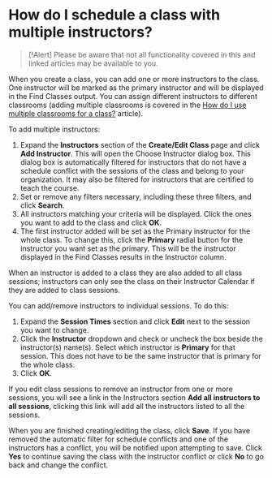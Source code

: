 # How do I schedule a class with multiple instructors?

> [!Alert] Please be aware that not all functionality covered in this and linked articles may be available to you.

When you create a class, you can add one or more instructors to the class. One instructor will be marked as the primary instructor and will be displayed in the Find Classes output. You can assign different instructors to different classrooms (adding multiple classrooms is covered in the [How do I use multiple classrooms for a class?](../classrooms-equipment/use-multiple-classrooms-for-class.md) article).

To add multiple instructors:
1. Expand the **Instructors** section of the **Create/Edit Class** page and click **Add Instructor**. This will open the Choose Instructor dialog box. This dialog box is automatically filtered for instructors that do not have a schedule conflict with the sessions of the class and belong to your organization. It may also be filtered for instructors that are certified to teach the course.
1. Set or remove any filters necessary, including these three filters, and click **Search**. 
1. All instructors matching your criteria will be displayed. Click the ones you want to add to the class and click **OK**.
1. The first instructor added will be set as the Primary instructor for the whole class. To change this, click the **Primary** radial button for the instructor you want set as the primary. This will be the instructor displayed in the Find Classes results in the Instructor column.

When an instructor is added to a class they are also added to all class sessions; instructors can only see the class on their Instructor Calendar if they are added to class sessions. 

You can add/remove instructors to individual sessions. To do this: 
1. Expand the **Session Times** section and click **Edit** next to the session you want to change. 
1. Click the **Instructor** dropdown and check or uncheck the box beside the instructor(s) name(s). Select which instructor is **Primary** for that session. This does not have to be the same instructor that is primary for the whole class.
1. Click **OK**.

If you edit class sessions to remove an instructor from one or more sessions, you will see a link in the Instructors section **Add all instructors to all sessions**, clicking this link will add all the instructors listed to all the sessions. 

When you are finished creating/editing the class, click **Save**. If you have removed the automatic filter for schedule conflicts and one of the instructors has a conflict, you will be notified upon attempting to save. Click **Yes** to continue saving the class with the instructor conflict or click **No** to go back and change the conflict.
